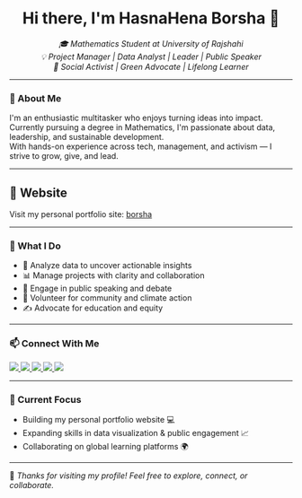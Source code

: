 <h1 align="center">Hi there, I'm HasnaHena Borsha 👋</h1>

<p align="center">
  <em>
    🎓 Mathematics Student at University of Rajshahi <br>
    💡 Project Manager | Data Analyst | Leader | Public Speaker <br>
    🌱 Social Activist | Green Advocate | Lifelong Learner
  </em>
</p>

---

### 🌟 About Me

I'm an enthusiastic multitasker who enjoys turning ideas into impact.  
Currently pursuing a degree in Mathematics, I'm passionate about data, leadership, and sustainable development.  
With hands-on experience across tech, management, and activism — I strive to grow, give, and lead.

---
## 🔗 Website

Visit my personal portfolio site: [borsha](https://borsha.pages.dev/)

---
### 🚀 What I Do

- 🔢 Analyze data to uncover actionable insights  
- 📊 Manage projects with clarity and collaboration  
- 💬 Engage in public speaking and debate  
- 💚 Volunteer for community and climate action  
- ✍️ Advocate for education and equity  

---


### 📫 Connect With Me

<p align="left">
  <a href="https://www.linkedin.com/in/hasnahenaborsha" target="_blank">
    <img src="https://img.shields.io/badge/LinkedIn-HasnaHenaBorsha-blue?style=flat&logo=linkedin">
  </a>
  <a href="https://twitter.com/hasnahenaborsha" target="_blank">
    <img src="https://img.shields.io/badge/Twitter-@hasnahenaborsha-1DA1F2?style=flat&logo=twitter">
  </a>
  <a href="https://github.com/hasnahenaborsha" target="_blank">
    <img src="https://img.shields.io/badge/GitHub-HasnaHenaBorsha-black?style=flat&logo=github">
  </a>
  <a href="https://instagram.com/hasnahenaborsha" target="_blank">
    <img src="https://img.shields.io/badge/Instagram-HasnaHenaBorsha-E4405F?style=flat&logo=instagram">
  </a>
  <a href="https://facebook.com/hasnahenaborsha" target="_blank">
    <img src="https://img.shields.io/badge/Facebook-HasnaHenaBorsha-1877F2?style=flat&logo=facebook">
  </a>
</p>


---

### 🧠 Current Focus

- Building my personal portfolio website 💻  
- Expanding skills in data visualization & public engagement 📈  
- Collaborating on global learning platforms 🌍  

---

📌 _Thanks for visiting my profile! Feel free to explore, connect, or collaborate._

